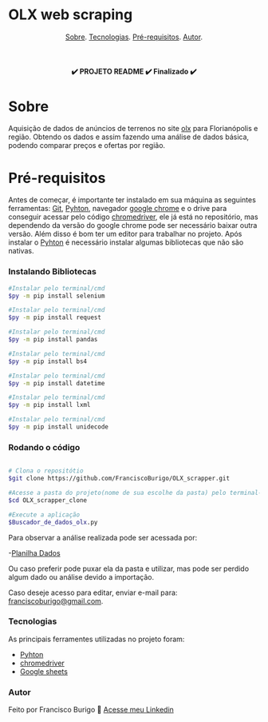 # OLX web scraping 

<p align="center">
 <a href = "#sobre">Sobre</a>.
 <a href = "#tecnologias">Tecnologias</a>.
 <a href = "#pre-requisitos">Pré-requisitos</a>.
 <a href = "#autor">Autor</a>.
</p>

<br>

<h4 align="center">
	✔️ PROJETO README ✔️ Finalizado ✔️

</h4>

# Sobre

Aquisição de dados de anúncios de terrenos no site [olx](https://www.olx.com.br/) para Florianópolis e região. 
Obtendo os dados e assim fazendo uma análise de dados básica, podendo comparar preços e ofertas por região.

# Pré-requisitos

Antes de começar, é importante ter instalado em sua máquina as seguintes ferramentas:
[Git](https://gitforwindows.org/), [Pyhton](https://www.python.org/downloads/), navegador [google chrome](https://www.google.com/intl/pt_br/chrome/)
e o drive para conseguir acessar pelo código [chromedriver](https://chromedriver.chromium.org/downloads), ele já está no repositório, mas dependendo da versão do google chrome pode ser necessário 
baixar outra versão. Além disso é bom ter um editor para trabalhar no projeto. Após instalar o [Pyhton](https://www.python.org/downloads/) é necessário instalar 
algumas bibliotecas que não são nativas.

### Instalando Bibliotecas
```bash
#Instalar pelo terminal/cmd
$py -m pip install selenium

#Instalar pelo terminal/cmd
$py -m pip install request

#Instalar pelo terminal/cmd
$py -m pip install pandas

#Instalar pelo terminal/cmd
$py -m pip install bs4

#Instalar pelo terminal/cmd
$py -m pip install datetime

#Instalar pelo terminal/cmd
$py -m pip install lxml

#Instalar pelo terminal/cmd
$py -m pip install unidecode
```

### Rodando o código
```bash

# Clona o repositótio 
$git clone https://github.com/FranciscoBurigo/OLX_scrapper.git

#Acesse a pasta do projeto(nome de sua escolhe da pasta) pelo terminal--cmd
$cd OLX_scrapper_clone

#Execute a aplicação
$Buscador_de_dados_olx.py
```

Para observar a análise realizada pode ser acessada por:

-[Planilha Dados](https://docs.google.com/spreadsheets/d/1FTeiU782t_PxD4oidL8YhtBN_wfLkXTyzRbDgEfBlIQ/edit?usp=sharing)

Ou caso preferir pode puxar ela da pasta e utilizar, mas pode ser perdido algum dado ou análise devido a importação.

Caso deseje acesso para editar, enviar e-mail para: franciscoburigo@gmail.com.


### Tecnologias 

As principais ferramentes utilizadas no projeto foram:

- [Pyhton](https://www.python.org/downloads/)
- [chromedriver](https://chromedriver.chromium.org/downloads)
- [Google sheets](https://www.google.com/sheets/about/)

### Autor

Feito por Francisco Burigo 💚 [Acesse meu Linkedin](https://www.linkedin.com/in/franciscoburigo/)

